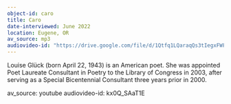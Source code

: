 ```yaml
---
object-id: caro
title: Caro
date-interviewed: June 2022
location: Eugene, OR
av_source: mp3
audiovideo-id: "https://drive.google.com/file/d/1Qtfq1LQaraqQs3tIegxFWF4-Tj1ssxpy/view?usp=sharing"
---
```


Louise Glück (born April 22, 1943) is an American poet. She was appointed Poet Laureate Consultant in Poetry to the Library of Congress in 2003, after serving as a Special Bicentennial Consultant three years prior in 2000.

av_source: youtube
audiovideo-id: kx0Q_SAaT1E
